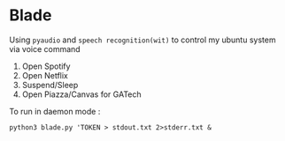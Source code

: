# Blade
Using `pyaudio` and `speech recognition(wit)` to control my ubuntu system via voice command
1. Open Spotify
2. Open Netflix
3. Suspend/Sleep
4. Open Piazza/Canvas for GATech

To run in daemon mode :

`python3 blade.py 'TOKEN > stdout.txt 2>stderr.txt &`
